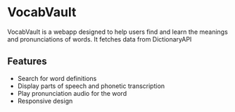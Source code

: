 # VocabVault
VocabVault is a webapp designed to help users find and learn the meanings and pronunciations of words. It fetches data from DictionaryAPI 
## Features  
- Search for word definitions
- Display parts of speech and phonetic transcription
- Play pronunciation audio for the word  
- Responsive design 
  
